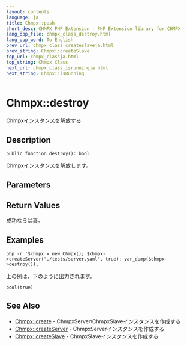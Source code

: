 ```yaml
---
layout: contents
language: ja
title: Chmpx::push
short_desc: CHMPX PHP Extension - PHP Extension library for CHMPX
lang_opp_file: chmpx_class_destroy.html
lang_opp_word: To English
prev_url: chmpx_class_createslaveja.html
prev_string: Chmpx::createSlave
top_url: chmpx_classja.html
top_string: Chmpx Class
next_url: chmpx_class_isrunningja.html
next_string: Chmpx::isRunning
---
```


# Chmpx::destroy
Chmpxインスタンスを解放する

## Description

```
public function destroy(): bool
```

Chmpxインスタンスを解放します。

## Parameters

## Return Values
成功ならば真。

## Examples

```
php -r '$chmpx = new Chmpx(); $chmpx->createServer("./tests/server.yaml", true); var_dump($chmpx->destroy());'
```

上の例は、下のように出力されます。

```
bool(true)
```

## See Also
- [Chmpx::create](chmpx_class_createja.html) - ChmpxServer/ChmpxSlaveインスタンスを作成する
- [Chmpx::createServer](chmpx_class_createserverja.html) - ChmpxServerインスタンスを作成する
- [Chmpx::createSlave](chmpx_class_createslaveja.html) - ChmpxSlaveインスタンスを作成する

